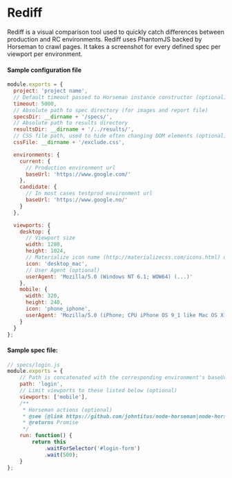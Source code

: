 # Rediff
Rediff is a visual comparison tool used to quickly catch differences between production and RC environments. Rediff uses PhantomJS backed by Horseman to crawl pages. It takes a screenshot for every defined spec per viewport per environment.

#### Sample configuration file
```javascript
module.exports = {
  project: 'project name',
  // Default timeout passed to Horseman instance constructor (optional)
  timeout: 5000,
  // Absolute path to spec directory (for images and report file)
  specsDir: __dirname + '/specs/',
  // Absolute path to results directory
  resultsDir: __dirname + '/../results/',
  // CSS file path, used to hide often changing DOM elements (optional)
  cssFile: __dirname + '/exclude.css',

  environments: {
    current: {
      // Production environment url
      baseUrl: 'https://www.google.com/'
    },
    candidate: {
      // In most cases testprod environment url
      baseUrl: 'https://www.google.no/'
    }
  },

  viewports: {
    desktop: {
      // Viewport size
      width: 1280,
      height: 1024,
      // Materialize icon name (http://materializecss.com/icons.html) used by rediff-viewer
      icon: 'desktop_mac',
      // User Agent (optional)
      userAgent: 'Mozilla/5.0 (Windows NT 6.1; WOW64) (...)'
    },
    mobile: {
      width: 320,
      height: 240,
      icon: 'phone_iphone',
      userAgent: 'Mozilla/5.0 (iPhone; CPU iPhone OS 9_1 like Mac OS X) (...)'
    }
  }
};
```

#### Sample spec file:
```javascript
// specs/login.js
module.exports = {
    // Path is concatenated with the corresponding environment's baseUrl
    path: 'login',
    // Limit viewports to these listed below (optional)
    viewports: ['mobile'],
    /**
     * Horseman actions (optional)
     * @see {@link https://github.com/johntitus/node-horseman|node-horseman}
     * @returns Promise
     */
    run: function() {
        return this
            .waitForSelector('#login-form')
            .wait(500);
    }
};
```
